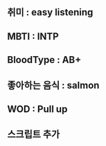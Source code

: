 ## 취미 : easy listening

## MBTI : INTP

## BloodType : AB+

## 좋아하는 음식 : salmon

## WOD : Pull up

## 스크립트 추가
